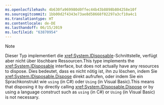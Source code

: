 ```yaml
---
ms.openlocfilehash: 4b630fa969980d0ffec44b43b8898b804258e10f
ms.sourcegitcommit: 1bb00d2f4343e73ae8d58668f02297a3cf10a4c1
ms.translationtype: HT
ms.contentlocale: de-DE
ms.lasthandoff: 06/15/2019
ms.locfileid: "63870954"
---
```

> [!NOTE]
> <span data-ttu-id="49a63-101">Dieser Typ implementiert die <xref:System.IDisposable>-Schnittstelle, verfügt aber nicht über löschbare Ressourcen.</span><span class="sxs-lookup"><span data-stu-id="49a63-101">This type implements the <xref:System.IDisposable> interface, but does not actually have any resources to dispose.</span></span> <span data-ttu-id="49a63-102">Dies bedeutet, dass es nicht nötig ist, ihn zu löschen, indem Sie <xref:System.IDisposable.Dispose> direkt aufrufen, oder indem Sie ein Sprachkonstrukt wie `using` (in C#) oder `Using` (in Visual Basic).</span><span class="sxs-lookup"><span data-stu-id="49a63-102">This means that disposing it by directly calling <xref:System.IDisposable.Dispose> or by using a language construct such as `using` (in C#) or `Using` (in Visual Basic) is not necessary.</span></span>
